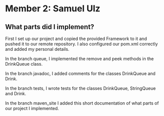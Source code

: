 # Member 2: Samuel Ulz

## What parts did I implement?

First I set up our project and copied the provided Framework to it and pushed it to our remote repository.
I also configured our pom.xml correctly and added my personal details.

In the branch queue, I implemented the remove and peek methods in the DrinkQueue class.

In the branch javadoc, I added comments for the classes DrinkQueue and Drink.

In the branch tests, I wrote tests for the classes DrinkQueue, StringQueue and Drink.

In the branch maven_site I added this short documentation of what parts of our project I implemented.

